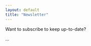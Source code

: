 ```yaml
---
layout: default
title: "Newsletter"
---
```


Want to subscribe to keep up-to-date?

...

<script src='https://assets.scattergun.email/email_subscription_form.js'></script>

<scattergun-subscription-form publishable-key='WHaYuX6YZ6NPJoDf'>
	<template>
		<input type='text' placeholder="Your name (optional)" name='mailing_lists_subscriber[given_name]'/>
		<input type='email' placeholder="Your email!" name='mailing_lists_subscriber[email]'/>
    
	    <input type='submit' value='Subscribe!'/>
	</template>
</scattergun-subscription-form>